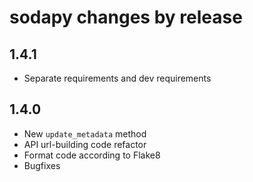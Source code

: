 sodapy changes by release
==========================

## 1.4.1

* Separate requirements and dev requirements

## 1.4.0

* New `update_metadata` method
* API url-building code refactor
* Format code according to Flake8
* Bugfixes
